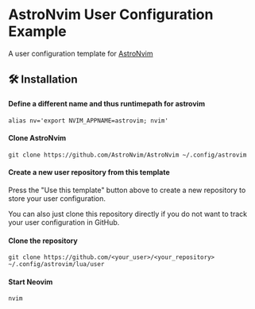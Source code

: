# AstroNvim User Configuration Example

A user configuration template for [AstroNvim](https://github.com/AstroNvim/AstroNvim)

## 🛠️ Installation

#### Define a different name and thus runtimepath for astrovim

```
alias nv='export NVIM_APPNAME=astrovim; nvim'
```

#### Clone AstroNvim

```shell
git clone https://github.com/AstroNvim/AstroNvim ~/.config/astrovim
```

#### Create a new user repository from this template

Press the "Use this template" button above to create a new repository to store your user configuration.

You can also just clone this repository directly if you do not want to track your user configuration in GitHub.

#### Clone the repository

```shell
git clone https://github.com/<your_user>/<your_repository> ~/.config/astrovim/lua/user
```

#### Start Neovim

```shell
nvim
```
